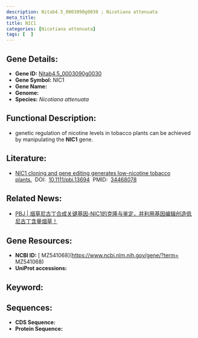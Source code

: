 ```yaml
---
description: Nitab4.5_0003090g0030 ; Nicotiana attenuata
meta_title:
title: NIC1
categories: [Nicotiana attenuata]
tags: [  ]
---
```


## Gene Details:
- **Gene ID:**	[Nitab4.5_0003090g0030]()
- **Gene Symbol:** NIC1
- **Gene Name:** 
- **Genome:** []()
- **Species:** *Nicotiana attenuata*

## Functional Description:
   - genetic regulation of nicotine levels in tobacco plants can be achieved by manipulating the **NIC1** gene.

## Literature:
   - [NIC1 cloning and gene editing generates low-nicotine tobacco plants.]( https://onlinelibrary.wiley.com/doi/10.1111/pbi.13694)&nbsp;&nbsp;DOI:&nbsp;&nbsp;[10.1111/pbi.13694](https://onlinelibrary.wiley.com/doi/10.1111/pbi.13694)&nbsp;&nbsp;PMID:&nbsp;&nbsp;[34468078](https://pubmed.ncbi.nlm.nih.gov/34468078/)

## Related News:
   - [PBJ | 烟草尼古丁合成关键基因-NIC1的克隆与鉴定，并利用基因编辑创造低尼古丁含量烟草！](https://mp.weixin.qq.com/s?__biz=Mzg3MDEwNDEyMg==&mid=2247516732&idx=1&sn=84d54c0a58ffa2f60597a20c25bbb1a6&chksm=ce902f69f9e7a67faa6f59b7f03706d2ed6c4d21d0356f09661768270856c815919726fb8dec&scene=27#wechat_redirect)

## Gene Resources:
- **NCBI ID:** [ MZ541068](https://www.ncbi.nlm.nih.gov/gene/?term= MZ541068)
- **UniProt accessions:** [](https://www.uniprot.org/uniprotkb//entry)

## Keyword:


## Sequences:
- **CDS Sequence:**
- **Protein Sequence:**
